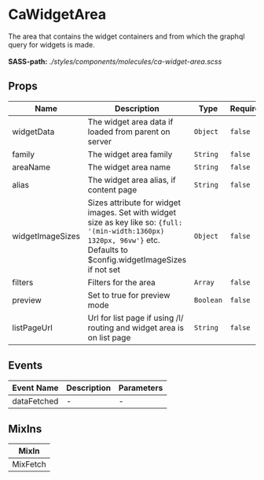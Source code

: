 # CaWidgetArea

The area that contains the widget containers and from which the graphql query for widgets is made.<br><br> **SASS-path:** _./styles/components/molecules/ca-widget-area.scss_

## Props

<!-- @vuese:CaWidgetArea:props:start -->
|Name|Description|Type|Required|Default|
|---|---|---|---|---|
|widgetData|The widget area data if loaded from parent on server|`Object`|`false`|null|
|family|The widget area family|`String`|`false`|-|
|areaName|The widget area name|`String`|`false`|-|
|alias|The widget area alias, if content page|`String`|`false`|-|
|widgetImageSizes|Sizes attribute for widget images. Set with widget size as key like so: `{full: '(min-width:1360px) 1320px, 96vw'}` etc. Defaults to $config.widgetImageSizes if not set|`Object`|`false`|null|
|filters|Filters for the area|`Array`|`false`|[]|
|preview|Set to true for preview mode|`Boolean`|`false`|false|
|listPageUrl|Url for list page if using /l/ routing and widget area is on list page|`String`|`false`|-|

<!-- @vuese:CaWidgetArea:props:end -->


## Events

<!-- @vuese:CaWidgetArea:events:start -->
|Event Name|Description|Parameters|
|---|---|---|
|dataFetched|-|-|

<!-- @vuese:CaWidgetArea:events:end -->


## MixIns

<!-- @vuese:CaWidgetArea:mixIns:start -->
|MixIn|
|---|
|MixFetch|

<!-- @vuese:CaWidgetArea:mixIns:end -->



